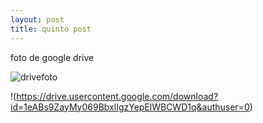 ```yaml
---
layout: post
title: quinto post
---
```


foto de google drive

![drivefoto](https://drive.google.com/uc?id=1eABs9ZayMy069BbxlIgzYepElWBCWD1q)

!(https://drive.usercontent.google.com/download?id=1eABs9ZayMy069BbxlIgzYepElWBCWD1q&authuser=0)
